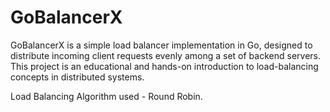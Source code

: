# GoBalancerX

GoBalancerX is a simple load balancer implementation in Go, designed to distribute incoming client requests evenly among a set of backend servers. This project is an educational and hands-on introduction to load-balancing concepts in distributed systems.

Load Balancing Algorithm used - Round Robin.